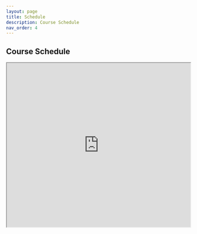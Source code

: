 ```yaml
---
layout: page
title: Schedule
description: Course Schedule
nav_order: 4
---
```


## Course Schedule

<iframe src="https://docs.google.com/spreadsheets/d/e/2PACX-1vTC57DJ29Lu9qB2iGMVjtAvUyj0Za8RPvEIp1m8qBbNPY7i99ZWf-vlS9QvrgQhOTfmkTktEFeV1t6W/pubhtml?widget=true&amp;headers=false" width="100%" height="450"></iframe>

